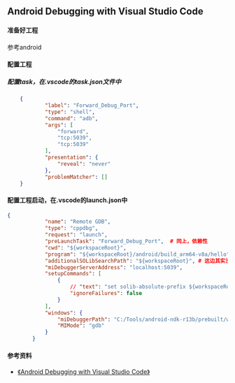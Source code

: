 ## Android Debugging with Visual Studio Code

#### 准备好工程
参考android

#### 配置工程
##### 配置task，在.vscode的task.json文件中
```json
 	{
            "label": "Forward_Debug_Port",
            "type": "shell",
            "command": "adb",
            "args": [
                "forward",
                "tcp:5039",
                "tcp:5039"
            ],
            "presentation": {
                "reveal": "never"
            },
            "problemMatcher": []
    }
```
#### 配置工程启动，在.vscode的launch.json中
```json
{
            "name": "Remote GDB",
            "type": "cppdbg",
            "request": "launch",
            "preLaunchTask": "Forward_Debug_Port",  # 同上，依赖性
            "cwd": "${workspaceRoot}",
            "program": "${workspaceRoot}/android/build_arm64-v8a/hello",
            "additionalSOLibSearchPath": "${workspaceRoot}", # 这边其实没有依赖库
            "miDebuggerServerAddress": "localhost:5039",
            "setupCommands": [
                {
                    // "text": "set solib-absolute-prefix ${workspaceRoot}/app/path/android",
                    "ignoreFailures": false
                }
            ],
            "windows": {
                "miDebuggerPath": "C:/Tools/android-ndk-r13b/prebuilt/windows-x86_64/bin/gdb.exe",
                "MIMode": "gdb"
            }
        }
```



#### 参考资料
+ [《Android Debugging with Visual Studio Code》](https://www.gamedev.net/tutorials/programming/general-and-gameplay-programming/android-debugging-with-visual-studio-code-r4820/)